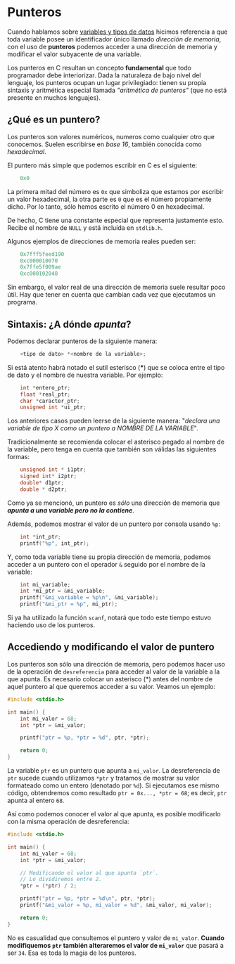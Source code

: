 # Punteros

Cuando hablamos sobre [variables y tipos de datos](./001-Variables-y-Tipos.md) hicimos referencia a que toda variable posee un identificador único llamado *dirección de memoria*, con el uso de **punteros** podemos acceder a una dirección de memoria y modificar el valor subyacente de una variable.

Los punteros en C resultan un concepto **fundamental** que todo programador debe interiorizar. Dada la naturaleza de bajo nivel del lenguaje, los punteros ocupan un lugar privilegiado: tienen su propía sintaxis y aritmética especial llamada _"aritmética de punteros"_ (que no está presente en muchos lenguajes).

## ¿Qué es un puntero?

Los punteros son valores numéricos, numeros como cualquier otro que conocemos. Suelen escribirse en _base 16_, también conocida como _hexadecimal_.

El puntero más simple que podemos escribir en C es el siguiente:

```c
    0x0
```

La primera mitad del número es `0x` que simboliza que estamos por escribir un valor hexadecimal, la otra parte es `0` que es el número propiamente dicho. Por lo tanto, sólo hemos escrito el número 0 en hexadecimal.

De hecho, C tiene una constante especial que representa justamente esto. Recibe el nombre de `NULL` y está incluída en `stdlib.h`.

Algunos ejemplos de direcciones de memoria reales pueden ser:

```c
    0x7fff5feed190
    0xc000010070
    0x7ffe5f009ae
    0xc000102048
```

Sin embargo, el valor real de una dirección de memoria suele resultar poco útil. Hay que tener en cuenta que cambian cada vez que ejecutamos un programa.

## Sintaxis: ¿A dónde _apunta_?

Podemos declarar punteros de la siguiente manera:

```c
    <tipo de dato> *<nombre de la variable>;
```

Si está atento habrá notado el sutil esterisco (**\***) que se coloca entre el tipo de dato y el nombre de nuestra variable. Por ejemplo:

```c
    int *entero_ptr;
    float *real_ptr;
    char *caracter_ptr;
    unsigned int *ui_ptr;
```

Los anteriores casos pueden leerse de la siguiente manera: "_declara una variable de tipo X como un puntero a NOMBRE DE LA VARIABLE_".

Tradicionalmente se recomienda colocar el asterisco pegado al nombre de la variable, pero tenga en cuenta que también son válidas las siguientes formas:

```c
    unsigned int * i1ptr;
    signed int* i2ptr;
    double* d1ptr;
    double * d2ptr;
```

Como ya se mencionó, un puntero es _sólo_ una dirección de memoria que **_apunta a una variable pero no la contiene_**.

Además, podemos mostrar el valor de un puntero por consola usando `%p`:

```c
    int *int_ptr;
    printf("%p", int_ptr);
```

Y, como toda variable tiene su propia dirección de memoria, podemos acceder a un puntero con el operador `&` seguido por el nombre de la variable:

```c
    int mi_variable;
    int *mi_ptr = &mi_variable;
    printf("&mi_variable = %p\n", &mi_variable);
    printf("&mi_ptr = %p", mi_ptr);
```

Si ya ha utilizado la función `scanf`, notará que todo este tiempo estuvo haciendo uso de los punteros.

## Accediendo y modificando el valor de puntero

Los punteros son sólo una dirección de memoria, pero podemos hacer uso de la operación de `desreferencia` para acceder al valor de la variable a la que apunta. Es necesario colocar un asterisco (\*) antes del nombre de aquel puntero al que queremos acceder a su valor. Veamos un ejemplo:

```c
#include <stdio.h>

int main() {
    int mi_valor = 68;
    int *ptr = &mi_valor;

    printf("ptr = %p, *ptr = %d", ptr, *ptr);

    return 0;
}
```

La variable `ptr` es un puntero que apunta a `mi_valor`. La desreferencia de `ptr` sucede cuando utilizamos `*ptr` y tratamos de mostrar su valor formateado como un entero (denotado por `%d`). Si ejecutamos ese mismo código, obtendremos como resultado `ptr = 0x..., *ptr = 68`; es decir, `ptr` apunta al entero `68`.

Así como podemos conocer el valor al que apunta, es posible modificarlo con la misma operación de desreferencia:

```c
#include <stdio.h>

int main() {
    int mi_valor = 68;
    int *ptr = &mi_valor;

    // Modificando el valor al que apunta `ptr`.
    // Lo dividiremos entre 2.
    *ptr = (*ptr) / 2;

    printf("ptr = %p, *ptr = %d\n", ptr, *ptr);
    printf("&mi_valor = %p, mi_valor = %d", &mi_valor, mi_valor);

    return 0;
}
```

No es casualidad que consultemos el puntero y valor de `mi_valor`. **Cuando modifiquemos `ptr` también alteraremos el valor de `mi_valor`** que pasará a ser `34`. Esa es toda la magia de los punteros.